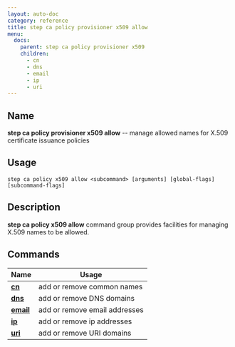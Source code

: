 ```yaml
---
layout: auto-doc
category: reference
title: step ca policy provisioner x509 allow
menu:
  docs:
    parent: step ca policy provisioner x509
    children:
      - cn
      - dns
      - email
      - ip
      - uri
---
```


## Name
**step ca policy provisioner x509 allow** -- manage allowed names for X.509 certificate issuance policies

## Usage

```raw
step ca policy x509 allow <subcommand> [arguments] [global-flags] [subcommand-flags]
```

## Description

**step ca policy x509 allow** command group provides facilities for managing X.509 names to be allowed.

## Commands


| Name | Usage |
|---|---|
| **[cn](cn/)** | add or remove common names |
| **[dns](dns/)** | add or remove DNS domains |
| **[email](email/)** | add or remove email addresses |
| **[ip](ip/)** | add or remove ip addresses |
| **[uri](uri/)** | add or remove URI domains |

